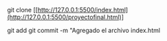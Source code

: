 git clone [[http://127.0.0.1:5500/index.html](http://127.0.0.1:5500/proyectofinal.html)]


git add
git commit -m "Agregado el archivo index.html

